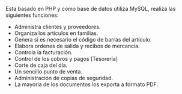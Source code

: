 Esta basado en PHP y como base de datos utiliza MySQL, realiza las siguientes funciones:

  * Administra clientes y proveedores.
  * Organiza los artículos en familias.
  * Genera si es necesario el código de barras del artículo.
  * Elabora ordenes de salida y recibos de mercancía.
  * Controla la facturación.
  * Control de los cobros y pagos [Tesorería]
  * Corte de caja del día.
  * Un sencillo punto de venta.
  * Administración de copias de seguridad.
  * La mayoría de los documentos los exporta a formato PDF.